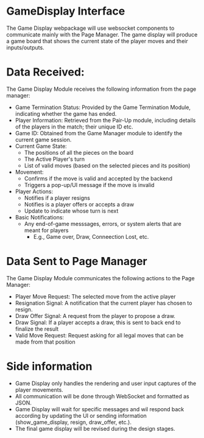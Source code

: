 # GameDisplay Interface

The Game Display webpackage will use websocket components to communicate mainly with the Page Manager. The game display will produce a game board that shows the current state of the player moves and their inputs/outputs.

# Data Received:
The Game Display Module receives the following information from the page manager:

- Game Termination Status: Provided by the Game Termination Module, indicating whether the game has ended.
- Player Information: Retrieved from the Pair-Up module, including details of the players in the match; their unique ID etc.
- Game ID: Obtained from the Game Manager module to identify the current game session.
- Current Game State:
    - The positions of all the pieces on the board
    - The Active Player's turn
    - List of valid moves (based on the selected pieces and its position)
- Movement:
    - Confirms if the move is valid and accepted by the backend
    - Triggers a pop-up/UI message if the move is invalid
- Player Actions:
    - Notifies if a player resigns
    - Notifies is a player offers or accepts a draw
    - Update to indicate whose turn is next
- Basic Notifications:
    - Any end-of-game messsages, errors, or system alerts that are meant for players
        - E.g., Game over, Draw, Conneection Lost, etc.

# Data Sent to Page Manager

The Game Display Module communicates the following actions to the Page Manager:

- Player Move Request: The selected move from the active player
- Resignation Signal: A notification that the current player has chosen to resign.
- Draw Offer Signal: A request from the player to propose a draw. 
- Draw Signal: If a player accepts a draw, this is sent to back end to finalize the result
- Valid Move Request: Request asking for all legal moves that can be made from that position

# Side information

- Game Display only handles the rendering and user input captures of the player movements.
- All communication will be done through WebSocket and formatted as JSON.
- Game Display will wait for specific messages and wil respond back according by updating the UI or sending information (show_game_display, resign, draw_offer, etc.).
- The final game display will be revised during the design stages.